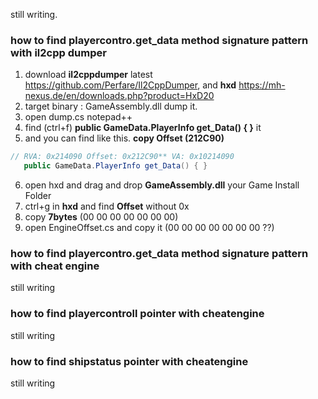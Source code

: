 
 still writing.
 
 
 ### how to find playercontro.get_data method signature pattern with il2cpp dumper
 
 1. download **il2cppdumper** latest https://github.com/Perfare/Il2CppDumper, and **hxd** https://mh-nexus.de/en/downloads.php?product=HxD20
 2. target binary : GameAssembly.dll dump it.
 3. open dump.cs notepad++
 4. find (ctrl+f) **public GameData.PlayerInfo get_Data() { }** it
 5. and you can find like this. **copy Offset (212C90)**
 ```cs
 // RVA: 0x214090 Offset: 0x212C90** VA: 0x10214090
	public GameData.PlayerInfo get_Data() { }
 ```
 6. open hxd and drag and drop **GameAssembly.dll** your Game Install Folder
 7. ctrl+g in **hxd** and find **Offset** without 0x 
 8. copy **7bytes** (00 00 00 00 00 00 00)
 9. open EngineOffset.cs and copy it (00 00 00 00 00 00 00 ??)
 
### how to find playercontro.get_data method signature pattern with cheat engine 
 
  still writing

### how to find playercontroll pointer with cheatengine

  still writing
  
### how to find shipstatus pointer with cheatengine

  still writing
